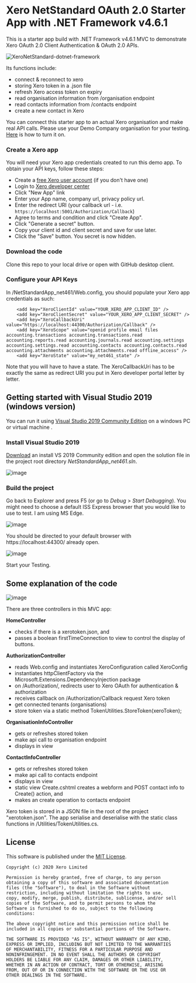 # Xero NetStandard OAuth 2.0 Starter App with .NET Framework v4.6.1

This is a starter app build with .NET Framework v4.6.1 MVC to demonstrate Xero OAuth 2.0 Client Authentication & OAuth 2.0 APIs. 

![XeroNetStandard-dotnet-framework](https://user-images.githubusercontent.com/41350731/76382748-d149fb00-63ad-11ea-83eb-79f814d49878.gif)


Its functions include:

- connect & reconnect to xero
- storing Xero token in a .json file
- refresh Xero access token on expiry
- read organisation information from /organisation endpoint
- read contacts information from /contacts endpoint
- create a new contact in Xero

You can connect this starter app to an actual Xero organisation and make real API calls. Please use your Demo Company organisation for your testing. [Here](https://central.xero.com/s/article/Use-the-demo-company) is how to turn it on. 

### Create a Xero app
You will need your Xero app credentials created to run this demo app. 
To obtain your API keys, follow these steps:

* Create a [free Xero user account](https://www.xero.com/us/signup/api/) (if you don't have one)
* Login to [Xero developer center](https://developer.xero.com/myapps)
* Click "New App" link
* Enter your App name, company url, privacy policy url.
* Enter the redirect URI (your callback url - i.e. `https://localhost:5001/Authorization/Callback`)
* Agree to terms and condition and click "Create App".
* Click "Generate a secret" button.
* Copy your client id and client secret and save for use later.
* Click the "Save" button. You secret is now hidden.

### Download the code
Clone this repo to your local drive or open with GitHub desktop client.

### Configure your API Keys
In /NetStandardApp_net461/Web.config, you should populate your Xero app credentials as such: 

```
    <add key="XeroClientId" value="YOUR_XERO_APP_CLIENT_ID" />
    <add key="XeroClientSecret" value="YOUR_XERO_APP_CLIENT_SECRET" />
    <add key="XeroCallbackUri" value="https://localhost:44300/Authorization/Callback" />
    <add key="XeroScope" value="openid profile email files accounting.transactions accounting.transactions.read accounting.reports.read accounting.journals.read accounting.settings accounting.settings.read accounting.contacts accounting.contacts.read accounting.attachments accounting.attachments.read offline_access" />
    <add key="XeroState" value="my_net461_state" />
```

Note that you will have to have a state. The XeroCallbackUri has to be exactly the same as redirect URI you put in Xero developer portal letter by letter. 

## Getting started with Visual Studio 2019 (windows version)
You can run it using [Visual Studio 2019 Community Edition](https://visualstudio.microsoft.com/vs/) on a windows PC or virtual machine . 
 
### Install Visual Studio 2019
[Download](https://visualstudio.microsoft.com/vs/) an install VS 2019 Community edition and open the solution file in the project root directory _NetStandardApp_net461.sln_. 

![image](https://user-images.githubusercontent.com/41350731/76382787-f6d70480-63ad-11ea-8763-bfaf34663d44.png)


### Build the project
Go back to Explorer and press F5 (or go to _Debug_ > _Start Debugging_). You might need to choose a default ISS Express browser that you would like to use to test. I am using MS Edge. 

![image](https://user-images.githubusercontent.com/41350731/76382816-0bb39800-63ae-11ea-990f-ccaca3563b78.png)

You should be directed to your default browser with https://localhost:44300/ already open. 

![image](https://user-images.githubusercontent.com/41350731/76382872-2be35700-63ae-11ea-97d1-51cf41d67c93.png)

Start your Testing. 

## Some explanation of the code

![image](https://user-images.githubusercontent.com/41350731/76382899-40275400-63ae-11ea-88a3-c906841b5f50.png)

There are three controllers in this MVC app:

**HomeController**
- checks if there is a xerotoken.json, and 
- passes a boolean firstTimeConnection to view to control the display of buttons. 

**AuthorizationController**
- reads Web.config and instantiates XeroConfiguration called XeroConfig
- instantiates httpClientFactory via the Microsoft.Extensions.DependencyInjection package
- on /Authorization/, redirects user to Xero OAuth for authentication & authorization
- receives callback on /Authorization/Callback request Xero token
- get connected tenants (organisations) 
- store token via a static method TokenUtilities.StoreToken(xeroToken);

**OrganisationInfoController**
- gets or refreshes stored token
- make api call to organisation endpoint 
- displays in view

**ContactInfoController** 
- gets or refreshes stored token 
- make api call to contacts endpoint
- displays in view
- static view Create.cshtml creates a webform and POST contact info to Create() action, and
- makes an create operation to contacts endpoint 

Xero token is stored in a JSON file in the root of the project "xerotoken.json". The app serialise and deserialise with the static class functions in /Utilities/TokenUtilities.cs. 

## License

This software is published under the [MIT License](http://en.wikipedia.org/wiki/MIT_License).

	Copyright (c) 2020 Xero Limited

	Permission is hereby granted, free of charge, to any person
	obtaining a copy of this software and associated documentation
	files (the "Software"), to deal in the Software without
	restriction, including without limitation the rights to use,
	copy, modify, merge, publish, distribute, sublicense, and/or sell
	copies of the Software, and to permit persons to whom the
	Software is furnished to do so, subject to the following
	conditions:

	The above copyright notice and this permission notice shall be
	included in all copies or substantial portions of the Software.

	THE SOFTWARE IS PROVIDED "AS IS", WITHOUT WARRANTY OF ANY KIND,
	EXPRESS OR IMPLIED, INCLUDING BUT NOT LIMITED TO THE WARRANTIES
	OF MERCHANTABILITY, FITNESS FOR A PARTICULAR PURPOSE AND
	NONINFRINGEMENT. IN NO EVENT SHALL THE AUTHORS OR COPYRIGHT
	HOLDERS BE LIABLE FOR ANY CLAIM, DAMAGES OR OTHER LIABILITY,
	WHETHER IN AN ACTION OF CONTRACT, TORT OR OTHERWISE, ARISING
	FROM, OUT OF OR IN CONNECTION WITH THE SOFTWARE OR THE USE OR
	OTHER DEALINGS IN THE SOFTWARE.


